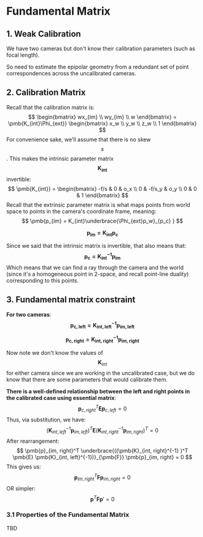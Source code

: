 # Fundamental Matrix

## 1. Weak Calibration

We have two cameras but don't know their calibration parameters (such as focal length).

So need to estimate the epipolar geometry from a redundant set of point correspondences across the uncalibrated cameras.

## 2. Calibration Matrix

Recall that the calibration matrix is:
$$
\begin{bmatrix} 
wx_{im} \\
wy_{im} \\
w
\end{bmatrix}
= \pmb{K_{int}\Phi_{ext}}
\begin{bmatrix}
x_w \\
y_w \\
z_w \\
1
\end{bmatrix}
$$
For convenience sake, we'll assume that there is no skew $$s$$.  This makes the intrinsic parameter matrix $$\pmb{K_{int}}$$ invertible:
$$
\pmb{K_{int}} = \begin{bmatrix} 
-f/s & 0 & o_x \\
0 & -f/s_y & o_y \\
0 & 0 & 1
\end{bmatrix}
$$
Recall that the extrinsic parameter matrix is what maps points from world space to points in the camera's coordinate frame, meaning:
$$
\pmb{p_{im} = K_{int}\underbrace{\Phi_{ext}p_w}_{p_c} }
$$

$$
\pmb{p_{im} = K_{int}p_c}
$$

Since we said that the intrinsic matrix is invertible, that also means that:
$$
\pmb{p_c = K_{int}^{-1}p_{im}}
$$
Which means that we can find a ray through the camera and the world (since it's a homogeneous point in 2-space, and recall point-line duality) corresponding to this points. 

## 3. Fundamental matrix constraint

**For two cameras**:
$$
\pmb{p_{c,left} = K_{int, left}^{-1}p_{im, left}}
$$

$$
\pmb{p_{c,right} = K_{int, right}^{-1}p_{im, right}}
$$

Now note we don't know the values of $$\pmb{K}_{int}$$ for either camera since we are working in the uncalibrated case, but we do know that there are some parameters that would calibrate them.

**There is a well-defined relationship between the left and right points in the calibrated case using essential matrix**:
$$
\pmb{p}_{c, right}^T \pmb{E} \pmb{p}_{c, left} = 0
$$
Thus, via substitution, we have:
$$
(\pmb{K}_{int, left}^{-1} \pmb{p}_{im, left})^T \pmb{E} (\pmb{K}_{int, right}^{-1} \pmb{p}_{im, right})^T = 0
$$
After rearrangement:
$$
\pmb{p}_{im, right}^T \underbrace{((\pmb{K}_{int, right}^{-1} )^T \pmb{E} \pmb{K}_{int, left}^{-1})}_{\pmb{F}} \pmb{p}_{im, right} = 0
$$
This gives us: 
$$
\pmb{p}_{im, right}^T \pmb{F} \pmb{p}_{im, right} = 0
$$
OR simpler:
$$
\pmb{p}^T \pmb{F} \pmb{p}' = 0
$$

### 3.1 Properties of the Fundamental Matrix

TBD